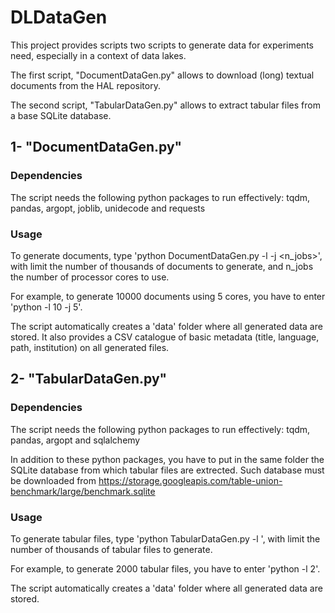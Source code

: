 # DLDataGen

This project provides scripts two scripts to generate data for experiments need, especially in a context of data lakes.

The first script, "DocumentDataGen.py" allows to download (long) textual documents from the HAL repository. 

The second script, "TabularDataGen.py" allows to extract tabular files from a base SQLite database.

## 1- "DocumentDataGen.py"

### Dependencies
The script needs the following python packages to run effectively: tqdm, pandas, argopt, joblib, unidecode and requests

### Usage
To generate documents, type 'python DocumentDataGen.py -l <limit> -j <n_jobs>', with limit the number of thousands of documents to generate, and n_jobs the number
of processor cores to use. 
  
For example, to generate 10000 documents using 5 cores, you have to enter 'python -l 10 -j 5'. 

The script automatically creates a 'data' folder where all generated data are stored. It also provides a CSV catalogue of basic metadata (title, language, path, institution)  on all generated files. 

## 2- "TabularDataGen.py"

### Dependencies
The script needs the following python packages to run effectively: tqdm, pandas, argopt and sqlalchemy

In addition to these python packages, you have to put in the same folder the SQLite database from which tabular files are extrected. Such database must be downloaded from https://storage.googleapis.com/table-union-benchmark/large/benchmark.sqlite

### Usage
To generate tabular files, type 'python TabularDataGen.py -l <limit>', with limit the number of thousands of tabular files to generate.
  
For example, to generate 2000 tabular files, you have to enter 'python -l 2'. 

The script automatically creates a 'data' folder where all generated data are stored.  
